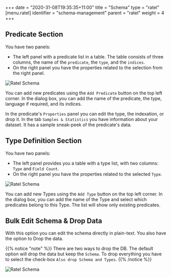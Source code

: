 +++
date = "2020-31-08T19:35:35+11:00"
title = "Schema"
type = "ratel"
[menu.ratel]
	identifier = "schema-management"
    parent = "ratel"
    weight = 4
+++

## Predicate Section

You have two panels: 
- The left panel with a predicate list in a table. The table consists of three columns, the name of the `predicate`, the `type`, and the `indices`. 
- On the right panel you have the properties related to the selection from the right panel.

![Ratel Schema](/images/ratel/ratel_schema.png)

You can add new predicates using the `Add Predicate` button on the top left corner. In the dialog box, you can add the name of the predicate, the type, language if required, and its indices.

In the predicate's `Properties` panel you can edit the type, the indexation, or drop it. In the tab `Samples & Statistics` you have information about your dataset. It has a sample sneak-peek of the predicate's data.

## Type Definition Section

You have two panels:
- The left panel provides you a table with a type list, with two columns: `Type` and `Field Count`. 
- On the right panel you have the properties related to the selected `Type`.

![Ratel Schema](/images/ratel/ratel_schema_types.png)

 You can add new Types using the `Add Type` button on the top left corner. In the dialog box, you can add the name of the Type and select which predicates belong to this Type. The list will show only existing predicates.

## Bulk Edit Schema & Drop Data

With this option you can edit the schema directly in plain-text. You also have the option to Drop the data. 

{{% notice "note" %}}
There are two ways to drop the DB. The default option will drop the data but keep the `Schema`. To drop everything you have to select the check-box `Also drop Schema and Types`.
{{% /notice %}}

![Ratel Schema](/images/ratel/ratel_schema_bulk.png)
